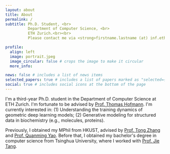 ```yaml
---
layout: about
title: About
permalink: /
subtitle: Ph.D. Student, <br>
          Department of Computer Science, <br>
          ETH Zurich.<br><br>
          Please contact me via <strong>firstname.lastname (at) inf.ethz.ch</strong>

profile:
  align: left
  image: portrait.jpeg
  image_circular: false # crops the image to make it circular
  more_info:

news: false # includes a list of news items
selected_papers: true # includes a list of papers marked as "selected={true}"
social: true # includes social icons at the bottom of the page
---
```


I'm a third-year Ph.D. student in the Department of Computer Science at ETH Zurich. I'm fortunate to be advised by [Prof. Thomas Hofmann](https://da.inf.ethz.ch/).
I'm currently interested in: (1) Understanding the training dynamics of geometric deep learning models; (2) Generative modeling for structured data in biochemistry (e.g., molecules, proteins).

Previously, I obtained my MPhil from HKUST, advised by [Prof. Tong Zhang](https://tongzhang-ml.org) and [Prof. Quanming Yao](https://lars-group.github.io). Before that, I obtained my bachelor's degree in computer science from Tsinghua University, where I worked with [Prof. Jie Tang](https://keg.cs.tsinghua.edu.cn/jietang).
